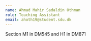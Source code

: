 ```yaml
---
name: Ahmad Mahir Sadaldin Othman 
role: Teaching Assistant
email: ahoth19@student.sdu.dk
---
```


Section M1 in DM545 and H1 in DM871 
